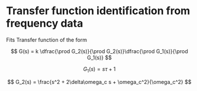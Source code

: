 # Transfer function identification from frequency data

Fits Transfer function of the form

$$
G(s) = k \dfrac{\prod G_2(s)}{\prod G_2(s)}\dfrac{\prod G_1(s)}{\prod G_1(s)}
$$

$$
G_1(s) = s \tau + 1
$$

$$
G_2(s) = \frac{s^2 + 2\delta\omega_c s + \omega_c^2}{\omega_c^2}
$$

